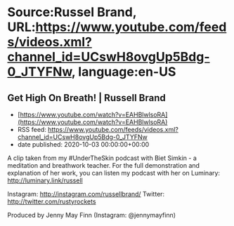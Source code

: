 # Source:Russel Brand, URL:https://www.youtube.com/feeds/videos.xml?channel_id=UCswH8ovgUp5Bdg-0_JTYFNw, language:en-US

## Get High On Breath! | Russell Brand
 - [https://www.youtube.com/watch?v=EAHBlwlsoRA](https://www.youtube.com/watch?v=EAHBlwlsoRA)
 - RSS feed: https://www.youtube.com/feeds/videos.xml?channel_id=UCswH8ovgUp5Bdg-0_JTYFNw
 - date published: 2020-10-03 00:00:00+00:00

A clip taken from my #UnderTheSkin podcast with Biet Simkin - a meditation and breathwork teacher. For the full demonstration and explanation of her work, you can listen my podcast with her on Luminary: http://luminary.link/russell

Instagram: http://instagram.com/russellbrand/
Twitter: http://twitter.com/rustyrockets

Produced by Jenny May Finn (Instagram: @jennymayfinn)

